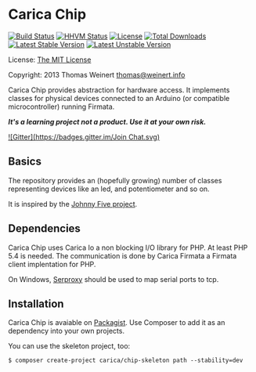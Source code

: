 Carica Chip
===========

[![Build Status](https://travis-ci.org/ThomasWeinert/carica-chip.svg?branch=master)](https://travis-ci.org/ThomasWeinert/carica-chip)
[![HHVM Status](http://hhvm.h4cc.de/badge/carica/chip.png)](http://hhvm.h4cc.de/package/carica/chip)
[![License](https://poser.pugx.org/carica/chip/license.svg)](https://packagist.org/packages/carica/chip)
[![Total Downloads](https://poser.pugx.org/carica/chip/downloads.svg)](https://packagist.org/packages/carica/chip)
[![Latest Stable Version](https://poser.pugx.org/carica/chip/v/stable.svg)](https://packagist.org/packages/carica/chip)
[![Latest Unstable Version](https://poser.pugx.org/carica/chip/v/unstable.svg)](https://packagist.org/packages/carica/chip)

License: [The MIT License](http://www.opensource.org/licenses/mit-license.php)

Copyright: 2013 Thomas Weinert <thomas@weinert.info>

Carica Chip provides abstraction for hardware access. It implements classes for physical
devices connected to an Arduino (or compatible microcontroller) running Firmata.

***It's a learning project not a product. Use it at your own risk.***

[![Gitter](https://badges.gitter.im/Join Chat.svg)](https://gitter.im/ThomasWeinert/carica-chip)

Basics
------

The repository provides an (hopefully growing) number of classes representing devices like
an led, and potentiometer and so on.

It is inspired by the [Johnny Five project](https://github.com/rwaldron/johnny-five/).

Dependencies
------------

Carica Chip uses Carica Io a non blocking I/O library for PHP. At least PHP 5.4 is needed. The communication is done by Carica Firmata a Firmata client implentation for PHP.

On Windows, [Serproxy](http://www.lspace.nildram.co.uk/freeware.html) should be used to map serial
ports to tcp.

Installation
------------

Carica Chip is avaiable on [Packagist](https://packagist.org/packages/carica/chip). Use Composer to add it as an
dependency into your own projects.

You can use the skeleton project, too:

	$ composer create-project carica/chip-skeleton path --stability=dev
